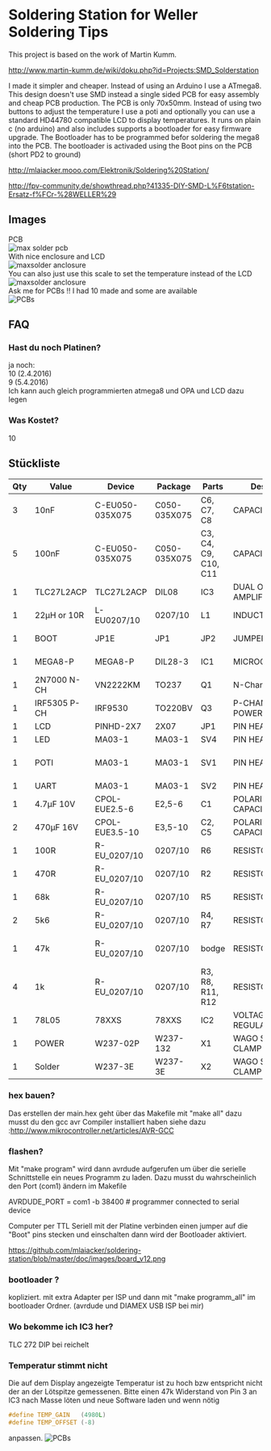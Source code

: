 # Soldering Station for Weller Soldering Tips
This project is based on the work of Martin Kumm.

http://www.martin-kumm.de/wiki/doku.php?id=Projects:SMD_Solderstation

I made it simpler and cheaper. Instead of using an Arduino I use a ATmega8. This design doesn't use SMD instead a single sided PCB for easy assembly and cheap PCB production. The PCB is only 70x50mm. Instead of using two buttons to adjust the temperature I use a poti and optionally you can use a standard HD44780 compatible LCD to display temperatures. It runs on plain c (no arduino) and also includes supports a bootloader for easy firmware upgrade. The Bootloader has to be programmed befor soldering the mega8 into the PCB. The bootloader is activaded using the Boot pins on the PCB (short PD2 to ground)

http://mlaiacker.mooo.com/Elektronik/Soldering%20Station/

http://fpv-community.de/showthread.php?41335-DIY-SMD-L%F6tstation-Ersatz-f%FCr-%28WELLER%29

## Images
PCB<br>
![max solder pcb]( https://raw.githubusercontent.com/mlaiacker/soldering-station/master/doc/images/IMG_4370.JPG) <br>
With nice enclosure and LCD<br>
![maxsolder anclosure](https://raw.githubusercontent.com/mlaiacker/soldering-station/master/doc/images/img_20140730_225220.jpg) <br>
You can also just use this scale to set the temperature instead of the LCD
![maxsolder anclosure](https://raw.githubusercontent.com/mlaiacker/soldering-station/master/doc/images/scale_solder.PNG) <br>
Ask me for PCBs !! I had 10 made and some are available<br>
![PCBs]( https://raw.githubusercontent.com/mlaiacker/soldering-station/master/doc/images/IMG_4367.JPG) <br>

## FAQ

### Hast du noch Platinen? 

ja noch: <br>
10 (2.4.2016)<br>
9 (5.4.2016)<br>
Ich kann auch gleich programmierten atmega8 und OPA und LCD dazu legen

### Was Kostet? 
10

## Stückliste

| Qty | Value        | Device          | Package      | Parts                | Description                 | Comment                       | Link |
| --- | ------------ | --------------- | ------------ | -------------------- | --------------------------- | ----------------------------- | ---- |
| 3   | 10nF         | C-EU050-035X075 | C050-035X075 | C6, C7, C8           | CAPACITOR,                  |                               |      |
| 5   | 100nF        | C-EU050-035X075 | C050-035X075 | C3, C4, C9, C10, C11 | CAPACITOR,                  |                               |      |
| 1   | TLC27L2ACP   | TLC27L2ACP      | DIL08        | IC3                  | DUAL OPERATIONAL AMPLIFIERS |                               |      |
| 1   | 22µH or 10R  | L-EU0207/10     | 0207/10      | L1                   | INDUCTOR,                   |                               |      |
| 1   | BOOT         | JP1E            | JP1          | JP2                  | JUMPER                      | to enable bootloader          |      |
| 1   | MEGA8-P      | MEGA8-P         | DIL28-3      | IC1                  | MICROCONTROLLER             | needs bootloader              |      |
| 1   | 2N7000 N-CH  | VN2222KM        | TO237        | Q1                   | N-Channel MOSFET            |                               |      |
| 1   | IRF5305 P-CH | IRF9530         | TO220BV      | Q3                   | P-CHANNEL POWER-MOS-FET     |                               |      |
| 1   | LCD          | PINHD-2X7       | 2X07         | JP1                  | PIN HEADER                  | optional                      |      |
| 1   | LED          | MA03-1          | MA03-1       | SV4                  | PIN HEADER                  |                               |      |
| 1   | POTI         | MA03-1          | MA03-1       | SV1                  | PIN HEADER                  | Poti to set temperatur 1K-50K |      |
| 1   | UART         | MA03-1          | MA03-1       | SV2                  | PIN HEADER                  | optional                      |      |
| 1   | 4.7µF 10V    | CPOL-EUE2.5-6   | E2,5-6       | C1                   | POLARIZED CAPACITOR         |                               |      |
| 2   | 470µF 16V    | CPOL-EUE3.5-10  | E3,5-10      | C2, C5               | POLARIZED CAPACITOR,        |                               |      |
| 1   | 100R         | R-EU_0207/10    | 0207/10      | R6                   | RESISTOR,                   |                               |      |
| 1   | 470R         | R-EU_0207/10    | 0207/10      | R2                   | RESISTOR,                   |                               |      |
| 1   | 68k          | R-EU_0207/10    | 0207/10      | R5                   | RESISTOR,                   |                               |      |
| 2   | 5k6          | R-EU_0207/10    | 0207/10      | R4, R7               | RESISTOR,                   |                               |      |
| 1   | 47k          | R-EU_0207/10    | 0207/10      | bodge                | RESISTOR,                   | to fix tmperature mesaurement |      |
| 4   | 1k           | R-EU_0207/10    | 0207/10      | R3, R8, R11, R12     | RESISTOR,                   |                               |      |
| 1   | 78L05        | 78XXS           | 78XXS        | IC2                  | VOLTAGE REGULATOR           |                               |      |
| 1   | POWER        | W237-02P        | W237-132     | X1                   | WAGO SREW CLAMP             | optional                      |      |
| 1   | Solder       | W237-3E         | W237-3E      | X2                   | WAGO SREW CLAMP             | optional                      |      |

### hex bauen?
Das erstellen der main.hex geht über das Makefile mit "make all" dazu musst du den gcc avr Compiler installiert haben siehe dazu :http://www.mikrocontroller.net/articles/AVR-GCC

### flashen?
Mit "make program" wird dann avrdude aufgerufen um über die serielle Schnittstelle ein neues Programm zu laden.
Dazu musst du wahrscheinlich den Port (com1) ändern im Makefile

AVRDUDE_PORT = com1 -b 38400 # programmer connected to serial device

Computer per TTL Seriell mit der Platine verbinden einen jumper auf die "Boot" pins stecken und einschalten dann wird der Bootloader aktiviert.

https://github.com/mlaiacker/soldering-station/blob/master/doc/images/board_v12.png

### bootloader ?

kopliziert. mit extra Adapter per ISP und dann mit "make programm_all" im bootloader Ordner. (avrdude und DIAMEX USB ISP bei mir)

### Wo bekomme ich IC3 her?

TLC 272 DIP bei reichelt

### Temperatur stimmt nicht

Die auf dem Display angezeigte Temperatur ist zu hoch bzw entspricht nicht der an der Lötspitze gemessenen. 
Bitte einen 47k Widerstand von Pin 3 an IC3 nach Masse löten und neue Software laden und wenn nötig
```C
#define TEMP_GAIN	(4980L)
#define TEMP_OFFSET	(-8)
```
anpassen.
![PCBs](https://raw.githubusercontent.com/mlaiacker/soldering-station/master/doc/images/patch_resistor.JPG) <br>
